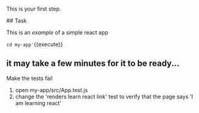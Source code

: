 This is your first step.

## Task

This is an _example_ of a simple react app 

`cd my-app'`{{execute}}

##  it may take a few minutes for it to be ready...

Make the tests fail 
1. open my-app/src/App.test.js 
2. change the 'renders learn react link' test to verify that the page says 'I am learning react'
